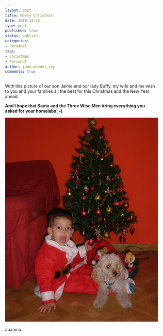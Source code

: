 ```yaml
---
layout: post
title: Merry Christmas!
date: 2010-12-22
type: post
published: true
status: publish
categories:
- Personal
tags:
- Christmas
- Personal
author: juan_manuel_rey
comments: true
---
```


With this picture of our son Jaime and our lady Buffy, my wife and me wish to you and your families all the best for this Christmas and the New Year ahead.

**And I hope that Santa and the Three Wise Men bring everything you asked for your homelabs ;-)**

[![](/images/jaime__buffy.jpg "Jaime & Buffy")]({{site.url}}/images/jaime__buffy.jpg)

Juanma.
